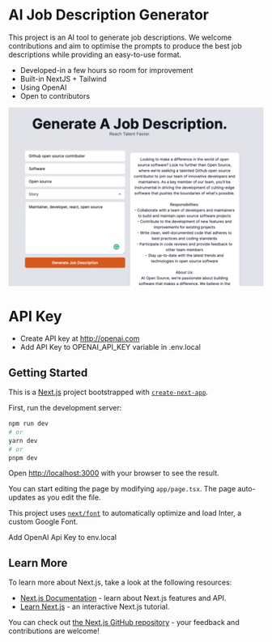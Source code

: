 
# AI Job Description Generator

This project is an AI tool to generate job descriptions. We welcome contributions and aim to optimise the prompts to produce the best job descriptions while providing an easy-to-use format.

- Developed-in a few hours so room for improvement
- Built-in NextJS + Tailwind
- Using OpenAI
- Open to contributors


![Screenshot](/docs/images/index-screenshot.png)

# API Key

- Create API key at http://openai.com
- Add API Key to OPENAI_API_KEY variable in .env.local

## Getting Started

This is a [Next.js](https://nextjs.org/) project bootstrapped with [`create-next-app`](https://github.com/vercel/next.js/tree/canary/packages/create-next-app).

First, run the development server:

```bash
npm run dev
# or
yarn dev
# or
pnpm dev
```

Open [http://localhost:3000](http://localhost:3000) with your browser to see the result.

You can start editing the page by modifying `app/page.tsx`. The page auto-updates as you edit the file.

This project uses [`next/font`](https://nextjs.org/docs/basic-features/font-optimization) to automatically optimize and load Inter, a custom Google Font.

Add OpenAI Api Key to env.local

## Learn More

To learn more about Next.js, take a look at the following resources:

- [Next.js Documentation](https://nextjs.org/docs) - learn about Next.js features and API.
- [Learn Next.js](https://nextjs.org/learn) - an interactive Next.js tutorial.

You can check out [the Next.js GitHub repository](https://github.com/vercel/next.js/) - your feedback and contributions are welcome!
